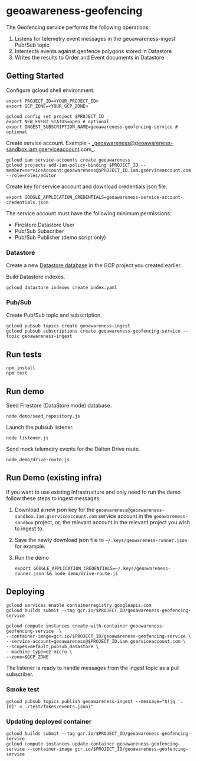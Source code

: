 # geoawareness-geofencing

The Geofencing service performs the following operations:

1. Listens for telemetry event messages in the geoawareness-ingest Pub/Sub topic
1. Intersects events against geofence polygons stored in Datastore
1. Writes the results to Order and Event documents in Datastore

## Getting Started

Configure gcloud shell environment.

```
export PROJECT_ID=<YOUR_PROJECT_ID>
export GCP_ZONE=<YOUR_GCP_ZONE>

gcloud config set project $PROJECT_ID
export NEW_EVENT_STATUS=open # optional
export INGEST_SUBSCRIPTION_NAME=geoawareness-geofencing-service # optional
```

Create service account. Example - _geoawareness@geoawareness-sandbox.iam.gserviceaccount.com_.

```
gcloud iam service-accounts create geoawareness
gcloud projects add-iam-policy-binding $PROJECT_ID --member=serviceAccount:geoawareness@$PROJECT_ID.iam.gserviceaccount.com --role=roles/editor
```

Create key for service account and download credentials json file.

```
export GOOGLE_APPLICATION_CREDENTIALS=geoawareness-service-account-credentials.json
```

The service account must have the following minimum permissions:

- Firestore Datastore User
- Pub/Sub Subscriber
- Pub/Sub Publisher (demo script only)

### Datastore

Create a new [Datastore database](https://cloud.google.com/datastore/docs/quickstart#create_a_database) in the GCP project you created earlier.

Build Datastore indexes.

```
gcloud datastore indexes create index.yaml
```

### Pub/Sub

Create Pub/Sub topic and subscription.

```
gcloud pubsub topics create geoawareness-ingest
gcloud pubsub subscriptions create geoawareness-geofencing-service --topic geoawareness-ingest
```

## Run tests

```
npm install
npm test
```

## Run demo

Seed Firestore (DataStore mode) database.

```
node demo/seed_repository.js
```

Launch the pubsub listener.

```
node listener.js
```

Send mock telemetry events for the Dalton Drive route.

```
node demo/drive-route.js
```

## Run Demo (existing infra)

If you want to use existing infrastructure and only need to run the demo follow these steps to ingest messages.

1. Download a new json key for the `geoawareness@geoawareness-sandbox.iam.gserviceaccount.com` service account in the `geoawareness-sandbox` project, or, the relevant account in the relevant project you wish to ingest to.

1. Save the newly download json file to `~/.keys/geowareness-runner.json` for example.

1. Run the demo

       export GOOGLE_APPLICATION_CREDENTIALS=~/.keys/geoawareness-runner.json && node demo/drive-route.js

## Deploying

```
gcloud services enable containerregistry.googleapis.com
gcloud builds submit --tag gcr.io/$PROJECT_ID/geoawareness-geofencing-service

gcloud compute instances create-with-container geoawareness-geofencing-service  \
--container-image=gcr.io/$PROJECT_ID/geoawareness-geofencing-service \
--service-account=geoawareness@$PROJECT_ID.iam.gserviceaccount.com \
--scopes=default,pubsub,datastore \
--machine-type=e2-micro \
--zone=$GCP_ZONE
```

The listener is ready to handle messages from the ingest topic as a pull subscriber.

### Smoke test

```
gcloud pubsub topics publish geoawareness-ingest --message="$(jq '.[0]' < ./test/fakes/events.json)"
```

### Updating deployed container

```
gcloud builds submit --tag gcr.io/$PROJECT_ID/geoawareness-geofencing-service
gcloud compute instances update-container geoawareness-geofencing-service --container-image gcr.io/$PROJECT_ID/geoawareness-geofencing-service
```

